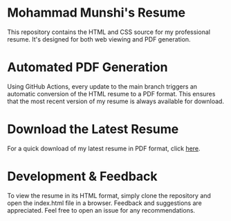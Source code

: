 # Mohammad Munshi's Resume
This repository contains the HTML and CSS source for my professional resume. It's designed for both web viewing and PDF generation.

# Automated PDF Generation
Using GitHub Actions, every update to the main branch triggers an automatic conversion of the HTML resume to a PDF format. This ensures that the most recent version of my resume is always available for download.

# Download the Latest Resume
For a quick download of my latest resume in PDF format, click [here](https://github.com/mdrokz/resume/releases/).

# Development & Feedback
To view the resume in its HTML format, simply clone the repository and open the index.html file in a browser. Feedback and suggestions are appreciated. Feel free to open an issue for any recommendations.
